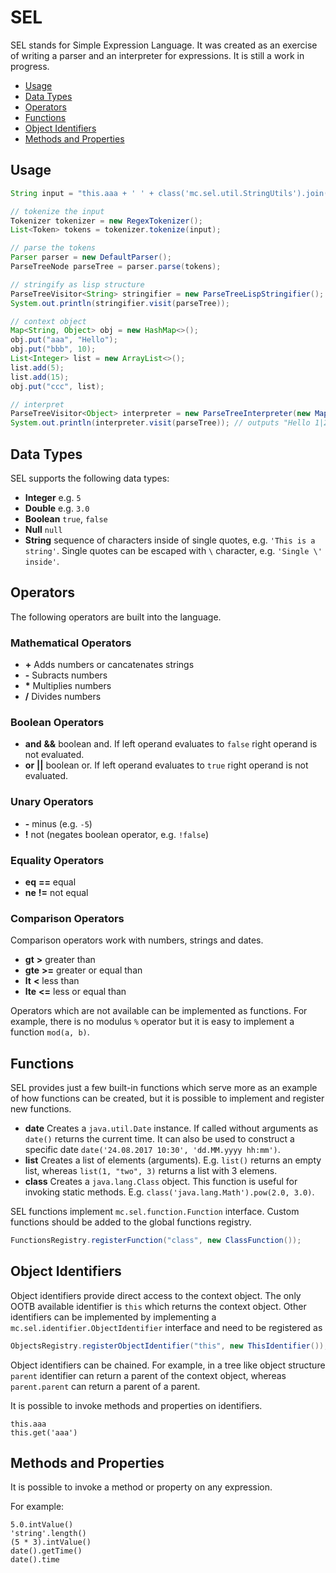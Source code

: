 # SEL
SEL stands for Simple Expression Language. It was created as an exercise of writing a parser and an interpreter for expressions. It is still a work in progress.

* [Usage](#usage)
* [Data Types](#data-types)
* [Operators](#operators)
* [Functions](#functions)
* [Object Identifiers](#object-identifiers)
* [Methods and Properties](#methods-and-properties)

## Usage
```java
String input = "this.aaa + ' ' + class('mc.sel.util.StringUtils').join('|', list('1','2','3')) + ('|' + (this.ccc.get(1) - this.bbb - 1).intValue())";

// tokenize the input
Tokenizer tokenizer = new RegexTokenizer();
List<Token> tokens = tokenizer.tokenize(input);

// parse the tokens
Parser parser = new DefaultParser();
ParseTreeNode parseTree = parser.parse(tokens);

// stringify as lisp structure
ParseTreeVisitor<String> stringifier = new ParseTreeLispStringifier();
System.out.println(stringifier.visit(parseTree));

// context object
Map<String, Object> obj = new HashMap<>();
obj.put("aaa", "Hello");
obj.put("bbb", 10);
List<Integer> list = new ArrayList<>();
list.add(5);
list.add(15);
obj.put("ccc", list);

// interpret
ParseTreeVisitor<Object> interpreter = new ParseTreeInterpreter(new MapContextObject(obj));
System.out.println(interpreter.visit(parseTree)); // outputs "Hello 1|2|3|4"
```

## Data Types
SEL supports the following data types:
* __Integer__ e.g. `5`
* __Double__ e.g. `3.0`
* __Boolean__ `true`, `false`
* __Null__ `null`
* __String__ sequence of characters inside of single quotes, e.g. `'This is a string'`. Single quotes can be escaped with `\` character, e.g. `'Single \' inside'`.

## Operators
The following operators are built into the language.

### Mathematical Operators
* __+__ Adds numbers or cancatenates strings
* __-__ Subracts numbers
* __*__ Multiplies numbers
* __/__ Divides numbers

### Boolean Operators
* __and__ __&&__ boolean and. If left operand evaluates to `false` right operand is not evaluated.
* __or__ __||__ boolean or. If left operand evaluates to `true` right operand is not evaluated.

### Unary Operators
* __-__ minus (e.g. `-5`)
* __!__ not (negates boolean operator, e.g. `!false`)

### Equality Operators
* __eq__ __==__ equal
* __ne__ __!=__ not equal

### Comparison Operators
Comparison operators work with numbers, strings and dates.

* __gt__ __>__ greater than
* __gte__ __>=__ greater or equal than
* __lt__ __<__ less than
* __lte__ __<=__ less or equal than

Operators which are not available can be implemented as functions. For example, there is no modulus `%` operator but it is easy to implement a function `mod(a, b)`.

## Functions
SEL provides just a few built-in functions which serve more as an example of how functions can be created, but it is possible to implement and register new functions.

* __date__ Creates a `java.util.Date` instance. If called without arguments as `date()` returns the current time. It can also be used to construct a specific date `date('24.08.2017 10:30', 'dd.MM.yyyy hh:mm')`.
* __list__ Creates a list of elements (arguments). E.g. `list()` returns an empty list, whereas `list(1, "two", 3)` returns a list with 3 elemens.
* __class__ Creates a `java.lang.Class` object. This function is useful for invoking static methods. E.g. `class('java.lang.Math').pow(2.0, 3.0)`.

SEL functions implement `mc.sel.function.Function` interface. Custom functions should be added to the global functions registry.

```java
FunctionsRegistry.registerFunction("class", new ClassFunction());
```

## Object Identifiers
Object identifiers provide direct access to the context object. The only OOTB available identifier is `this` which returns the context object. Other identifiers can be implemented by implementing a `mc.sel.identifier.ObjectIdentifier` interface and need to be registered as

```java
ObjectsRegistry.registerObjectIdentifier("this", new ThisIdentifier());
```

Object identifiers can be chained. For example, in a tree like object structure `parent` identifier can return a parent of the context object, whereas `parent.parent` can return a parent of a parent.

It is possible to invoke methods and properties on identifiers.

```
this.aaa
this.get('aaa')
```

## Methods and Properties
It is possible to invoke a method or property on any expression. 

For example:
```
5.0.intValue()
'string'.length()
(5 * 3).intValue()
date().getTime()
date().time
```
